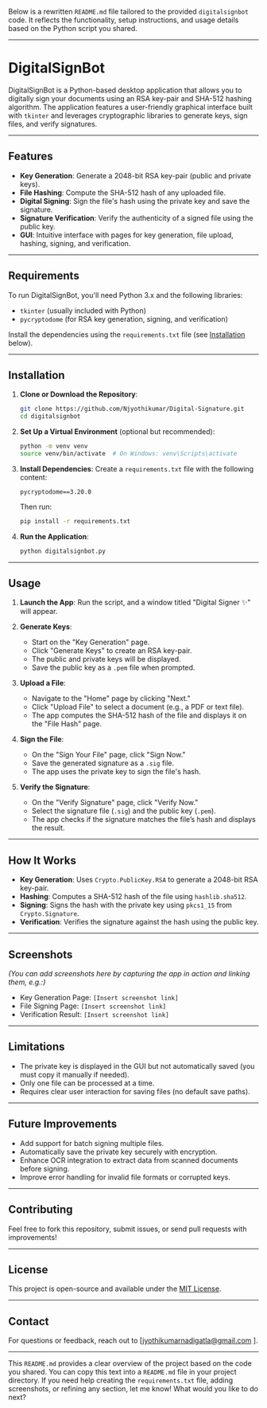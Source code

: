 Below is a rewritten `README.md` file tailored to the provided `digitalsignbot` code. It reflects the functionality, setup instructions, and usage details based on the Python script you shared.

---

# DigitalSignBot

DigitalSignBot is a Python-based desktop application that allows you to digitally sign your documents using an RSA key-pair and SHA-512 hashing algorithm. The application features a user-friendly graphical interface built with `tkinter` and leverages cryptographic libraries to generate keys, sign files, and verify signatures.

---

## Features

- **Key Generation**: Generate a 2048-bit RSA key-pair (public and private keys).
- **File Hashing**: Compute the SHA-512 hash of any uploaded file.
- **Digital Signing**: Sign the file's hash using the private key and save the signature.
- **Signature Verification**: Verify the authenticity of a signed file using the public key.
- **GUI**: Intuitive interface with pages for key generation, file upload, hashing, signing, and verification.

---

## Requirements

To run DigitalSignBot, you'll need Python 3.x and the following libraries:

- `tkinter` (usually included with Python)
- `pycryptodome` (for RSA key generation, signing, and verification)

Install the dependencies using the `requirements.txt` file (see [Installation](#installation) below).

---

## Installation

1. **Clone or Download the Repository**:
   ```bash
   git clone https://github.com/Njyothikumar/Digital-Signature.git
   cd digitalsignbot
   ```

2. **Set Up a Virtual Environment** (optional but recommended):
   ```bash
   python -m venv venv
   source venv/bin/activate  # On Windows: venv\Scripts\activate
   ```

3. **Install Dependencies**:
   Create a `requirements.txt` file with the following content:
   ```
   pycryptodome==3.20.0
   ```
   Then run:
   ```bash
   pip install -r requirements.txt
   ```

4. **Run the Application**:
   ```bash
   python digitalsignbot.py
   ```

---

## Usage

1. **Launch the App**:
   Run the script, and a window titled "Digital Signer ✨" will appear.

2. **Generate Keys**:
   - Start on the "Key Generation" page.
   - Click "Generate Keys" to create an RSA key-pair.
   - The public and private keys will be displayed.
   - Save the public key as a `.pem` file when prompted.

3. **Upload a File**:
   - Navigate to the "Home" page by clicking "Next."
   - Click "Upload File" to select a document (e.g., a PDF or text file).
   - The app computes the SHA-512 hash of the file and displays it on the "File Hash" page.

4. **Sign the File**:
   - On the "Sign Your File" page, click "Sign Now."
   - Save the generated signature as a `.sig` file.
   - The app uses the private key to sign the file's hash.

5. **Verify the Signature**:
   - On the "Verify Signature" page, click "Verify Now."
   - Select the signature file (`.sig`) and the public key (`.pem`).
   - The app checks if the signature matches the file’s hash and displays the result.

---

## How It Works

- **Key Generation**: Uses `Crypto.PublicKey.RSA` to generate a 2048-bit RSA key-pair.
- **Hashing**: Computes a SHA-512 hash of the file using `hashlib.sha512`.
- **Signing**: Signs the hash with the private key using `pkcs1_15` from `Crypto.Signature`.
- **Verification**: Verifies the signature against the hash using the public key.

---

## Screenshots

*(You can add screenshots here by capturing the app in action and linking them, e.g.:)*
- Key Generation Page: `[Insert screenshot link]`
- File Signing Page: `[Insert screenshot link]`
- Verification Result: `[Insert screenshot link]`

---

## Limitations

- The private key is displayed in the GUI but not automatically saved (you must copy it manually if needed).
- Only one file can be processed at a time.
- Requires clear user interaction for saving files (no default save paths).

---

## Future Improvements

- Add support for batch signing multiple files.
- Automatically save the private key securely with encryption.
- Enhance OCR integration to extract data from scanned documents before signing.
- Improve error handling for invalid file formats or corrupted keys.

---

## Contributing

Feel free to fork this repository, submit issues, or send pull requests with improvements!

---

## License

This project is open-source and available under the [MIT License](LICENSE).

---

## Contact

For questions or feedback, reach out to [jyothikumarnadigatla@gmail.com ].

---

This `README.md` provides a clear overview of the project based on the code you shared. You can copy this text into a `README.md` file in your project directory. If you need help creating the `requirements.txt` file, adding screenshots, or refining any section, let me know! What would you like to do next?